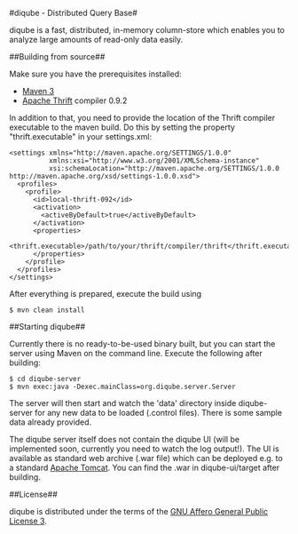 #diqube - Distributed Query Base#

diqube is a fast, distributed, in-memory column-store which enables you to analyze large amounts of read-only data
easily. 

##Building from source##

Make sure you have the prerequisites installed:

 * [Maven 3][1]
 * [Apache Thrift][2] compiler 0.9.2

In addition to that, you need to provide the location of the Thrift compiler executable to the maven build. Do this by
setting the property "thrift.executable" in your settings.xml:

    <settings xmlns="http://maven.apache.org/SETTINGS/1.0.0"  
              xmlns:xsi="http://www.w3.org/2001/XMLSchema-instance" 
              xsi:schemaLocation="http://maven.apache.org/SETTINGS/1.0.0 http://maven.apache.org/xsd/settings-1.0.0.xsd">
      <profiles>
        <profile>
          <id>local-thrift-092</id>
          <activation>
            <activeByDefault>true</activeByDefault>
          </activation>
          <properties>
            <thrift.executable>/path/to/your/thrift/compiler/thrift</thrift.executable>
          </properties>
        </profile>
      </profiles>
    </settings>

After everything is prepared, execute the build using

    $ mvn clean install

##Starting diqube##

Currently there is no ready-to-be-used binary built, but you can start the server using Maven on the command line.
Execute the following after building:

    $ cd diqube-server
    $ mvn exec:java -Dexec.mainClass=org.diqube.server.Server

The server will then start and watch the 'data' directory inside diqube-server for any new data to be loaded (.control
files). There is some sample data already provided.

The diqube server itself does not contain the diqube UI (will be implemented soon, currently you need to watch the log
output!). The UI is available as standard web archive (.war file) which can be deployed e.g. to a standard 
[Apache Tomcat][3]. You can find the .war in diqube-ui/target after building.

##License##

diqube is distributed under the terms of the [GNU Affero General Public License 3][4].

[1]: https://maven.apache.org
[2]: https://thrift.apache.org
[3]: https://tomcat.apache.org
[4]: http://www.gnu.org/licenses/agpl-3.0.html